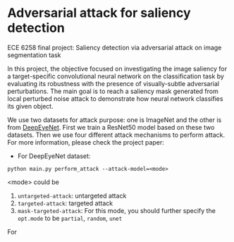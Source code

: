 # Adversarial attack for saliency detection
ECE 6258 final project: Saliency detection via adversarial attack on image segmentation task

In this project, the objective focused on investigating the image saliency for a target-specific convolutional neural network on the classification task by evaluating its robustness with the presence of visually-subtle adversarial perturbations. The main goal is to reach a saliency mask generated from local perturbed noise attack to demonstrate how neural network classifies its given object.

We use two datasets for attack purpose: one is ImageNet and the other is from [DeepEyeNet](https://github.com/waynewu6250/DeepEyeNet-Keywords). First we train a ResNet50 model based on these two datasets. Then we use four different attack mechanisms to perform attack. For more information, please check the project paper: 

* For DeepEyeNet dataset:
>
    python main.py perform_attack --attack-model=<mode>

\<mode\> could be
1. `untargeted-attack`: untargeted attack
2. `targeted-attack`: targeted attack
3. `mask-targeted-attack`:
   For this mode, you should further specify the   `opt.mode` to be `partial`, `random`, `unet`

For


